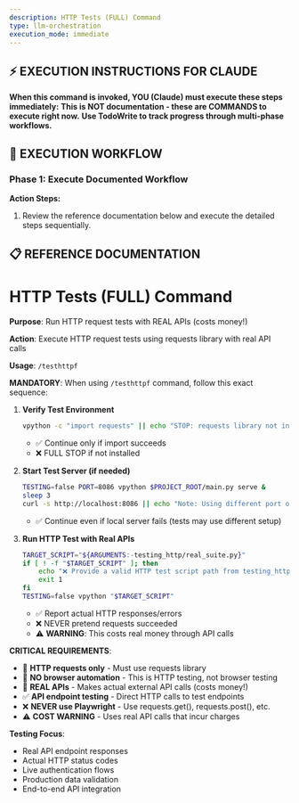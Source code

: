 ```yaml
---
description: HTTP Tests (FULL) Command
type: llm-orchestration
execution_mode: immediate
---
```

## ⚡ EXECUTION INSTRUCTIONS FOR CLAUDE
**When this command is invoked, YOU (Claude) must execute these steps immediately:**
**This is NOT documentation - these are COMMANDS to execute right now.**
**Use TodoWrite to track progress through multi-phase workflows.**

## 🚨 EXECUTION WORKFLOW

### Phase 1: Execute Documented Workflow

**Action Steps:**
1. Review the reference documentation below and execute the detailed steps sequentially.

## 📋 REFERENCE DOCUMENTATION

# HTTP Tests (FULL) Command

**Purpose**: Run HTTP request tests with REAL APIs (costs money!)

**Action**: Execute HTTP request tests using requests library with real API calls

**Usage**: `/testhttpf`

**MANDATORY**: When using `/testhttpf` command, follow this exact sequence:

1. **Verify Test Environment**
   ```bash
   vpython -c "import requests" || echo "STOP: requests library not installed"
   ```
   - ✅ Continue only if import succeeds
   - ❌ FULL STOP if not installed

2. **Start Test Server (if needed)**
   ```bash
   TESTING=false PORT=8086 vpython $PROJECT_ROOT/main.py serve &
   sleep 3
   curl -s http://localhost:8086 || echo "Note: Using different port or external server"
   ```
   - ✅ Continue even if local server fails (tests may use different setup)

3. **Run HTTP Test with Real APIs**
   ```bash
   TARGET_SCRIPT="${ARGUMENTS:-testing_http/real_suite.py}"
   if [ ! -f "$TARGET_SCRIPT" ]; then
       echo "❌ Provide a valid HTTP test script path from testing_http/."
       exit 1
   fi
   TESTING=false vpython "$TARGET_SCRIPT"
   ```
   - ✅ Report actual HTTP responses/errors
   - ❌ NEVER pretend requests succeeded
   - ⚠️ **WARNING**: This costs real money through API calls

**CRITICAL REQUIREMENTS**:
- 🚨 **HTTP requests only** - Must use requests library
- 🚨 **NO browser automation** - This is HTTP testing, not browser testing
- 🚨 **REAL APIs** - Makes actual external API calls (costs money!)
- ✅ **API endpoint testing** - Direct HTTP calls to test endpoints
- ❌ **NEVER use Playwright** - Use requests.get(), requests.post(), etc.
- ⚠️ **COST WARNING** - Uses real API calls that incur charges

**Testing Focus**:
- Real API endpoint responses
- Actual HTTP status codes
- Live authentication flows
- Production data validation
- End-to-end API integration
